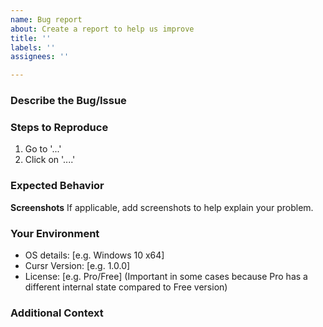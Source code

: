 ```yaml
---
name: Bug report
about: Create a report to help us improve
title: ''
labels: ''
assignees: ''

---
```


### Describe the Bug/Issue


### Steps to Reproduce

1. Go to '...'
2. Click on '....'


### Expected Behavior

**Screenshots**
If applicable, add screenshots to help explain your problem.

### Your Environment
 - OS details: [e.g. Windows 10 x64]
 - Cursr Version: [e.g. 1.0.0]
 - License: [e.g. Pro/Free] (Important in some cases because Pro has a different internal state compared to Free version)

### Additional Context
